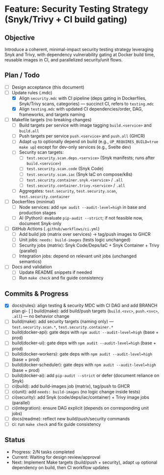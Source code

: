 # Feature: Security Testing Strategy (Snyk/Trivy + CI build gating)

## Objective
Introduce a coherent, minimal-impact security testing strategy leveraging Snyk and Trivy, with dependency vulnerability gating at Docker build time, reusable images in CI, and parallelized security/unit flows.

## Plan / Todo
- [ ] Design acceptance (this document)
- [ ] Update rules (.mdc)
  - [x] Align `security.mdc` with CI pipeline (deps gating in Dockerfiles, Snyk/Trivy scans, categories) — succinct CI, refers to `testing.mdc`
  - [x] Align `testing.mdc` with updated CI dependencies/order, DAG, frameworks, and targets naming
- [ ] Makefile targets (no breaking changes)
  - [ ] Build targets per service with image tagging `build.<service>` and `build.all`
  - [ ] Push targets per service `push.<service>` and `push.all` (GHCR)
  - [ ] Adapt `up` to optionally depend on build (e.g., `UP_REQUIRES_BUILD=true make up`) except for dev-only services (e.g., Svelte dev)
  - [ ] Security scan targets:
    - [ ] `test.security.scan.deps.<service>` (Snyk manifests; runs after `build.<service>`)
    - [ ] `test.security.scan.code` (Snyk Code)
    - [ ] `test.security.scan.iac` (Snyk IaC on compose/k8s)
    - [ ] `test.security.container.snyk.<service>` / `.all`
    - [ ] `test.security.container.trivy.<service>` / `.all`
  - [ ] Aggregates: `test.security`, `test.security.scan`, `test.security.container`
- [ ] Dockerfiles (minimal)
  - [ ] Node services: add `npm audit --audit-level=high` in base and production stages
  - [ ] AI (Python): evaluate `pip-audit --strict`; if not feasible now, document Snyk-only
- [ ] GitHub Actions (`.github/workflows/ci.yml`)
  - [ ] Add build job (matrix over services) → tag/push images to GHCR
  - [ ] Unit jobs: `needs: build-images` (tests logic unchanged)
  - [ ] Security jobs (matrix): Snyk Code/Deps/IaC + Snyk Container + Trivy (parallel)
  - [ ] Integration jobs: depend on relevant unit jobs (unchanged semantics)
- [ ] Docs and validation
  - [ ] Update README snippets if needed
  - [ ] Run `make check` and fix guide consistency

## Commits & Progress
- [x] docs(rules): align testing & security MDC with CI DAG and add BRANCH plan
gi- [ ] build(make): add build/push targets (`build.<svc>`, `push.<svc>`, `.all`) — no behavior change
- [ ] build(make): add security targets (naming only) — `test.security.scan.*`, `test.security.container.*`
- [ ] build(docker-api): gate deps with `npm audit --audit-level=high` (base + prod)
- [ ] build(docker-ui): gate deps with `npm audit --audit-level=high` (base + prod)
- [ ] build(docker-workers): gate deps with `npm audit --audit-level=high` (base + prod)
- [ ] build(docker-scheduler): gate deps with `npm audit --audit-level=high` (base + prod)
- [ ] build(docker-ai): add `pip-audit --strict` or defer (document reliance on Snyk)
- [ ] ci(build): add build-images job (matrix), tag/push to GHCR
- [ ] ci(unit): add `needs: build-images` (no logic change inside tests)
- [ ] ci(security): add Snyk (code/deps/iac/container) + Trivy image jobs (parallel)
- [ ] ci(integration): ensure DAG explicit (depends on corresponding unit jobs)
- [ ] docs(readme): reflect new build/push/security commands
- [ ] ci: run `make check` and fix guide consistency

## Status
- Progress: 2/N tasks completed
- Current: Waiting for design review/approval
- Next: Implement Make targets (build/push + security), adapt `up` optional dependency on build, then CI workflow updates
